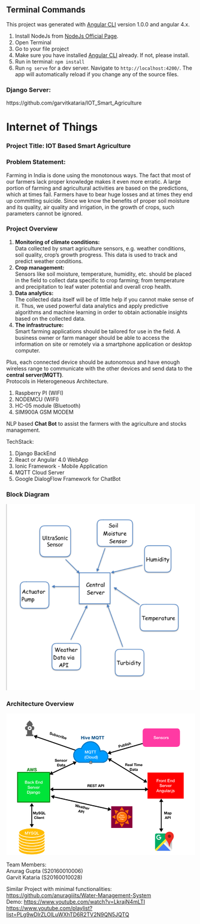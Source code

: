 
## Terminal Commands

This project was generated with [Angular CLI](https://github.com/angular/angular-cli) version 1.0.0 and angular 4.x.

1. Install NodeJs from [NodeJs Official Page](https://nodejs.org/en).
2. Open Terminal
3. Go to your file project
4. Make sure you have installed [Angular CLI](https://github.com/angular/angular-cli) already. If not, please install.
5. Run in terminal: ```npm install```
6. Run `ng serve` for a dev server. Navigate to `http://localhost:4200/`. The app will automatically reload if you change any of the source files.

<h3>Django Server:</h3> https://github.com/garvitkataria/IOT_Smart_Agriculture

# Internet of Things 
### Project Title: IOT Based Smart Agriculture

### Problem Statement:
Farming in India is done using the monotonous ways. The fact that most of our farmers lack proper knowledge makes it even more erratic. A large portion of farming and agricultural activities are based on the predictions, which at times fail. Farmers have to bear huge losses and at times they end up committing suicide. Since we know the benefits of proper soil moisture and its quality, air quality and irrigation, in the growth of crops, such parameters cannot be ignored.

### Project Overview
1. <b>Monitoring of climate conditions:</b><br>
Data collected by smart agriculture sensors, e.g. weather conditions, soil quality, crop’s growth progress. This data is used to track and predict weather conditions.
2. <b>Crop management:</b><br>
Sensors like soil moisture, temperature, humidity, etc. should be placed in the field to collect data specific to crop farming; from temperature and precipitation to leaf water potential and overall crop health.
3. <b>Data analytics:</b><br>
The collected data itself will be of little help if you cannot make sense of it. Thus, we used powerful data analytics and apply predictive algorithms and machine learning in order to obtain actionable insights based on the collected data.
4. <b>The infrastructure:</b><br>
Smart farming applications should be tailored for use in the field. A business owner or farm manager should be able to access the information on site or remotely via a smartphone application or desktop computer.
 
Plus, each connected device should be autonomous and have enough wireless range to communicate with the other devices and send data to the <b>central server(MQTT)</b>.<br>
Protocols in Heterogeneous Architecture. 
<ol>
<li> Raspberry PI (WIFI)</li>
<li> NODEMCU (WIFI)</li>
<li> HC-05 module (Bluetooth)</li>
<li> SIM900A GSM MODEM</li>
</ol>

NLP based <b>Chat Bot</b> to assist the farmers with the agriculture and stocks management.

TechStack:
<ol>
<li> Django BackEnd</li>
<li> React or Angular 4.0 WebApp</li>
<li> Ionic Framework - Mobile Application</li>
<li> MQTT Cloud Server</li>
<li> Google DialogFlow Framework for ChatBot</li>
</ol>

### Block Diagram

![alt text](https://github.com/garvitkataria/IOT_Smart_Agriculture_Angular/blob/master/Screenshot%202018-12-17%20at%201.22.10%20AM.png)

### Architecture Overview

![alt text](https://github.com/garvitkataria/IOT_Smart_Agriculture_Angular/blob/master/Screenshot%202018-12-17%20at%201.22.41%20AM.png)


Team Members:<br>
Anurag Gupta (S20160010006)<br>
Garvit Kataria (S20160010028)

Similar Project with minimal functionalities: https://github.com/anuragiiits/Water-Management-System <br>
Demo: https://www.youtube.com/watch?v=LkrajN4mLTI <br>
https://www.youtube.com/playlist?list=PLg9wDlrZLOlLuWXhTD6R2TV2N9QN5JQTQ
